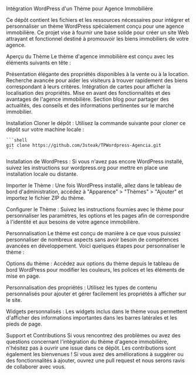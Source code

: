 Intégration WordPress d'un Thème pour Agence Immobilière

Ce dépôt contient les fichiers et les ressources nécessaires pour intégrer et personnaliser un thème WordPress
spécialement conçu pour une agence immobilière. Ce projet vise à fournir une base solide pour créer un site Web
attrayant et fonctionnel destiné à promouvoir les biens immobiliers de votre agence.

Aperçu du Thème
Le thème d'agence immobilière est conçu avec les éléments suivants en tête :

Présentation élégante des propriétés disponibles à la vente ou à la location.
Recherche avancée pour aider les visiteurs à trouver rapidement des biens correspondant à leurs critères.
Intégration de cartes pour afficher la localisation des propriétés.
Mise en avant des fonctionnalités et des avantages de l'agence immobilière.
Section blog pour partager des actualités, des conseils et des informations pertinentes sur le marché immobilier.

Installation
Cloner le dépôt : Utilisez la commande suivante pour cloner ce dépôt sur votre machine locale :


	```shell
	git clone https://github.com/3steak/TPWordpress-Agencia.git
	```

Installation de WordPress : Si vous n'avez pas encore WordPress installé, suivez les instructions sur wordpress.org pour
mettre en place une installation locale ou distante.

Importer le Thème : Une fois WordPress installé, allez dans le tableau de bord d'administration, accédez à "Apparence" >
"Thèmes" > "Ajouter" et importez le fichier ZIP du thème.

Configurer le Thème : Suivez les instructions fournies avec le thème pour personnaliser les paramètres, les options et
les pages afin de correspondre à l'identité et aux besoins de votre agence immobilière.

Personnalisation
Le thème est conçu de manière à ce que vous puissiez personnaliser de nombreux aspects sans avoir besoin de compétences
avancées en développement. Voici quelques étapes pour personnaliser le thème :

Options du thème : Accédez aux options du thème depuis le tableau de bord WordPress pour modifier les couleurs, les
polices et les éléments de mise en page.

Personnalisation des propriétés : Utilisez les types de contenu personnalisés pour ajouter et gérer facilement les
propriétés à afficher sur le site.

Widgets personnalisés : Les widgets inclus dans le thème vous permettent d'afficher des informations importantes dans
les barres latérales et les pieds de page.

Support et Contributions
Si vous rencontrez des problèmes ou avez des questions concernant l'intégration du thème d'agence immobilière, n'hésitez
pas à ouvrir une issue dans ce dépôt. Les contributions sont également les bienvenues ! Si vous avez des améliorations à
suggérer ou des fonctionnalités à ajouter, ouvrez une pull request et nous serons ravis de collaborer avec vous.